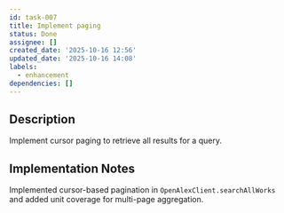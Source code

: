 ```yaml
---
id: task-007
title: Implement paging
status: Done
assignee: []
created_date: '2025-10-16 12:56'
updated_date: '2025-10-16 14:08'
labels:
  - enhancement
dependencies: []
---
```


## Description

<!-- SECTION:DESCRIPTION:BEGIN -->
Implement cursor paging to retrieve all results for a query.
<!-- SECTION:DESCRIPTION:END -->

## Implementation Notes

<!-- SECTION:NOTES:BEGIN -->
Implemented cursor-based pagination in `OpenAlexClient.searchAllWorks` and added unit coverage for multi-page aggregation.
<!-- SECTION:NOTES:END -->
